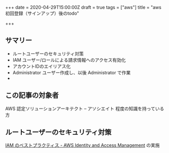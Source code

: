 +++
date = 2020-04-29T15:00:00Z
draft = true
tags = ["aws"]
title = "aws 初回登録（サインアップ）後のtodo"

+++
## サマリー

* ルートユーザーのセキュリティ対策
* IAM ユーザー/ロールによる請求情報へのアクセス有効化
* アカウントIDのエイリアス化
* Administrator ユーザー作成し、以後 Administrator で作業
* 

## この記事の対象者

AWS 認定ソリューションアーキテクト – アソシエイト 程度の知識を持っている方

## ルートユーザーのセキュリティ対策

[IAM のベストプラクティス - AWS Identity and Access Management](https://docs.aws.amazon.com/ja_jp/IAM/latest/UserGuide/best-practices.html#create-iam-users) の実施